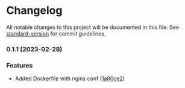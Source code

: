 # Changelog

All notable changes to this project will be documented in this file. See [standard-version](https://github.com/conventional-changelog/standard-version) for commit guidelines.

### 0.1.1 (2023-02-28)


### Features

* Added Dockerfile with nginx conf ([1a80ce2](https://github.com/RaphaelSve/mon-hello-world/commit/1a80ce27e7998dbac06f124a18eec6a14f5945f5))
